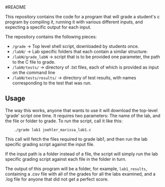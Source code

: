 #README

This repository contains the code for a program that will grade a student's c program by compiling it, running it with various different inputs, and expecting a specific output for each input. 

The repository contains the following pieces:

- `/grade`                -> Top level shell script, downloaded by students once.
- `/labN/`                -> Lab specific folders that each contain a similar structure:
- `/labN/grade_labN`      -> script that is to be provided one parameter, the path to the C file to grade.
- `/labN/tests/`          -> directory of .txt files, each of which is provided as input on the command line
- `/labN/tests/results/`  -> directory of test results, with names corresponding to the test that was run. 

## Usage
The way this works, anyone that wants to use it will download the top-level 'grade' script one time.
It requires two parameters: The name of the lab, and the file or folder to grade. 
To run the script, call it like this:
        
        ./grade lab1 joehler_marissa_lab1.c
        
This call will fetch the files required to grade lab1, and then run the lab specific grading script against the input file.

If the input path is a folder instead of a file, the script will simply run the lab specific grading script against each file in the folder in turn. 

The output of this program will be a folder, for example, `lab1_results`, containing a .csv file with all of the grades for all the labs examined, and a .log file for anyone that did not get a perfect score. 


